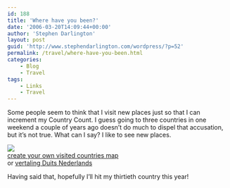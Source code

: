 ```yaml
---
id: 188
title: 'Where have you been?'
date: '2006-03-20T14:09:44+00:00'
author: 'Stephen Darlington'
layout: post
guid: 'http://www.stephendarlington.com/wordpress/?p=52'
permalink: /travel/where-have-you-been.html
categories:
    - Blog
    - Travel
tags:
    - Links
    - Travel
---
```


Some people seem to think that I visit new places just so that I can increment my Country Count. I guess going to three countries in one weekend a couple of years ago doesn’t do much to dispel that accusation, but it’s not true. What can I say? I like to see new places.

![](http://www.world66.com/community/mymaps/worldmap?visited=CAUSCUBEHRFRGEDEGRHUIEITMTMCNLNOPLROESSEUKTRAECNMMNPLKTHVN)  
[create your own visited countries map](http://douweosinga.com/projects/visitedcountries)  
 or [vertaling Duits Nederlands](http://www.tonjafabritz.com)

Having said that, hopefully I’ll hit my thirtieth country this year!